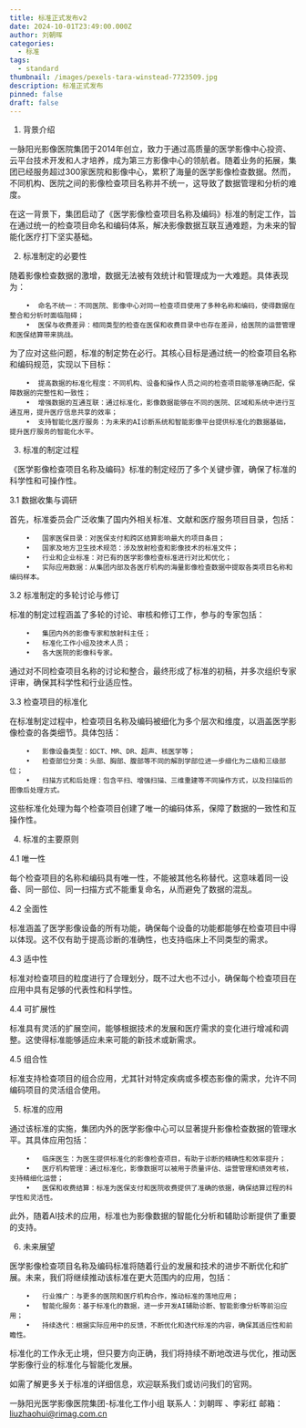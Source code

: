 ```yaml
---
title: 标准正式发布v2
date: 2024-10-01T23:49:00.000Z
author: 刘朝晖
categories:
  - 标准
tags:
  - standard
thumbnail: /images/pexels-tara-winstead-7723509.jpg
description: 标准正式发布
pinned: false
draft: false
---
```



1. 背景介绍

一脉阳光影像医院集团于2014年创立，致力于通过高质量的医学影像中心投资、云平台技术开发和人才培养，成为第三方影像中心的领航者。随着业务的拓展，集团已经服务超过300家医院和影像中心，累积了海量的医学影像检查数据。然而，不同机构、医院之间的影像检查项目名称并不统一，这导致了数据管理和分析的难度。

在这一背景下，集团启动了《医学影像检查项目名称及编码》标准的制定工作，旨在通过统一的检查项目命名和编码体系，解决影像数据互联互通难题，为未来的智能化医疗打下坚实基础。

2. 标准制定的必要性

随着影像检查数据的激增，数据无法被有效统计和管理成为一大难题。具体表现为：

        •  命名不统一：不同医院、影像中心对同一检查项目使用了多种名称和编码，使得数据在整合和分析时面临阻碍；
        •  医保与收费差异：相同类型的检查在医保和收费目录中也存在差异，给医院的运营管理和医保结算带来挑战。

为了应对这些问题，标准的制定势在必行。其核心目标是通过统一的检查项目名称和编码规范，实现以下目标：

        •  提高数据的标准化程度：不同机构、设备和操作人员之间的检查项目能够准确匹配，保障数据的完整性和一致性；
        •  增强数据的互通互联：通过标准化，影像数据能够在不同的医院、区域和系统中进行互通互用，提升医疗信息共享的效率；
        •  支持智能化医疗服务：为未来的AI诊断系统和智能影像平台提供标准化的数据基础，提升医疗服务的智能化水平。

3. 标准的制定过程

《医学影像检查项目名称及编码》标准的制定经历了多个关键步骤，确保了标准的科学性和可操作性。

3.1 数据收集与调研

首先，标准委员会广泛收集了国内外相关标准、文献和医疗服务项目目录，包括：

        •   国家医保目录：对医保支付和跨区结算影响最大的项目条目；
        •   国家及地方卫生技术规范：涉及放射检查和影像技术的标准文件；
        •   行业和企业标准：对已有的医学影像检查标准进行对比和优化；
        •   实际应用数据：从集团内部及各医疗机构的海量影像检查数据中提取各类项目名称和编码样本。

3.2 标准制定的多轮讨论与修订

标准的制定过程涵盖了多轮的讨论、审核和修订工作，参与的专家包括：

        •   集团内外的影像专家和放射科主任；
        •   标准化工作小组及技术人员；
        •   各大医院的影像科专家。

通过对不同检查项目名称的讨论和整合，最终形成了标准的初稿，并多次组织专家评审，确保其科学性和行业适应性。

3.3 检查项目的标准化

在标准制定过程中，检查项目名称及编码被细化为多个层次和维度，以涵盖医学影像检查的各类细节。具体包括：

        •   影像设备类型：如CT、MR、DR、超声、核医学等；
        •   检查部位分类：头部、胸部、腹部等不同的解剖学部位进一步细化为二级和三级部位；
        •   扫描方式和后处理：包含平扫、增强扫描、三维重建等不同操作方式，以及扫描后的图像后处理方式。

这些标准化处理为每个检查项目创建了唯一的编码体系，保障了数据的一致性和互操作性。

4. 标准的主要原则

4.1 唯一性

每个检查项目的名称和编码具有唯一性，不能被其他名称替代。这意味着同一设备、同一部位、同一扫描方式不能重复命名，从而避免了数据的混乱。

4.2 全面性

标准涵盖了医学影像设备的所有功能，确保每个设备的功能都能够在检查项目中得以体现。这不仅有助于提高诊断的准确性，也支持临床上不同类型的需求。

4.3 适中性

标准对检查项目的粒度进行了合理划分，既不过大也不过小，确保每个检查项目在应用中具有足够的代表性和科学性。

4.4 可扩展性

标准具有灵活的扩展空间，能够根据技术的发展和医疗需求的变化进行增减和调整。这使得标准能够适应未来可能的新技术或新需求。

4.5 组合性

标准支持检查项目的组合应用，尤其针对特定疾病或多模态影像的需求，允许不同编码项目的灵活组合使用。

5. 标准的应用

通过该标准的实施，集团内外的医学影像中心可以显著提升影像检查数据的管理水平。其具体应用包括：

        •   临床医生：为医生提供标准化的影像检查项目，有助于诊断的精确性和效率提升；
        •   医疗机构管理：通过标准化，影像数据可以被用于质量评估、运营管理和绩效考核，支持精细化运营；
        •   医保和收费结算：标准为医保支付和医院收费提供了准确的依据，确保结算过程的科学性和灵活性。

此外，随着AI技术的应用，标准也为影像数据的智能化分析和辅助诊断提供了重要的支持。

6. 未来展望

医学影像检查项目名称及编码标准将随着行业的发展和技术的进步不断优化和扩展。未来，我们将继续推动该标准在更大范围内的应用，包括：

        •   行业推广：与更多的医院和医疗机构合作，推动标准的落地应用；
        •   智能化服务：基于标准化的数据，进一步开发AI辅助诊断、智能影像分析等前沿应用；
        •   持续迭代：根据实际应用中的反馈，不断优化和迭代标准的内容，确保其适应性和前瞻性。

标准化的工作永无止境，但只要方向正确，我们将持续不断地改进与优化，推动医学影像行业的标准化与智能化发展。

如需了解更多关于标准的详细信息，欢迎联系我们或访问我们的官网。


一脉阳光医学影像医院集团-标准化工作小组
联系人：刘朝晖 、李彩红
邮箱：liuzhaohui@rimag.com.cn


